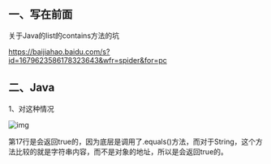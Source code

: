 ## 一、写在前面

关于Java的list的contains方法的坑

https://baijiahao.baidu.com/s?id=1679623586178323643&wfr=spider&for=pc

## 二、Java



1、对这种情况

![img](https://pics2.baidu.com/feed/503d269759ee3d6d263f914c7edd0c254d4ade8a.jpeg?token=cf52426ea135e3416b76df3f3d8d2ba1)

第17行是会返回true的，因为底层是调用了.equals()方法，而对于String，这个方法比较的就是字符串内容，而不是对象的地址，所以是会返回true的。
